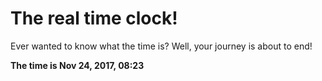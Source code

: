 # The real time clock!

Ever wanted to know what the time is? Well, your journey is about to end!

**The time is Nov 24, 2017, 08:23**
